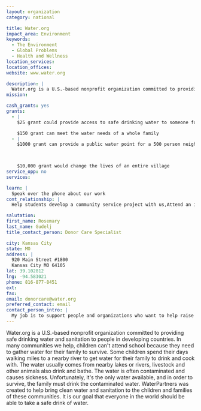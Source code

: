 ```yaml
---
layout: organization
category: national

title: Water.org
impact_area: Environment
keywords: 
  - The Environment
  - Global Problems
  - Health and Wellness
location_services: 
location_offices: 
website: www.water.org

description: |
  Water.org is a U.S.-based nonprofit organization committed to providing safe drinking water and sanitation to people in developing countries. In many communities we help, children can't attend school because they need to gather water for their family to survive. Some children spend their days walking miles to a nearby river to get water for their family to drink and cook with. The water usually comes from nearby lakes or rivers, livestock and other animals also drink and bathe. The water is often contaminated and causes sickness. Unfortunately, it's the only water available, and in order to survive, the family must drink the contaminated water. WaterPartners was created to help bring clean water and sanitation to the children and families of these communities. It is our goal that everyone in the world should be able to take a safe drink of water.
mission: 

cash_grants: yes
grants: 
  - |
    $25 grant could provide access to safe drinking water to someone for life. 

    $150 grant can meet the water needs of a whole family
  - |
    $1000 grant can provide a public water point for a 500 person neighborhood in an urban slum

    

    $10,000 grant would change the lives of an entire village
service_opp: no
services: 

learn: |
  Speak over the phone about our work
cont_relationship: |
  Help students develop a community service project with us,Attend an in-school Check Award Assembly if we receive a grant,Educate the school by leading a workshop

salutation: 
first_name: Rosemary
last_name: Gudelj
title_contact_person: Donor Care Specialist

city: Kansas City
state: MO
address: |
  920 Main Street #1800  
  Kansas City MO 64105
lat: 39.102812
lng: -94.583021
phone: 816-877-8451
ext: 
fax: 
email: donorcare@water.org
preferred_contact: email
contact_person_intro: |
  My job is to support people and organizations who want to help raise funds so that other kids across the world can have clean water. I am new to water.org and I believe that everyone should have clean water that doesn't make them sick. We have videos and links to printable information on our ebsite that can help you run a fundraiser and know that you are part of a solution to a critical problem.
---
```

Water.org is a U.S.-based nonprofit organization committed to providing safe drinking water and sanitation to people in developing countries. In many communities we help, children can't attend school because they need to gather water for their family to survive. Some children spend their days walking miles to a nearby river to get water for their family to drink and cook with. The water usually comes from nearby lakes or rivers, livestock and other animals also drink and bathe. The water is often contaminated and causes sickness. Unfortunately, it's the only water available, and in order to survive, the family must drink the contaminated water. WaterPartners was created to help bring clean water and sanitation to the children and families of these communities. It is our goal that everyone in the world should be able to take a safe drink of water.